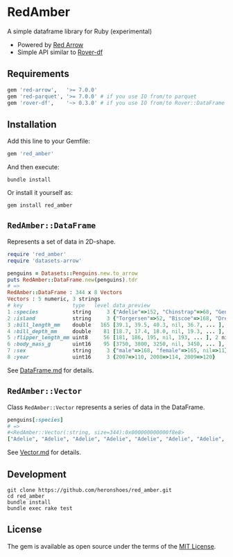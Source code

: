 # RedAmber

A simple dataframe library for Ruby (experimental)

- Powered by [Red Arrow](https://github.com/apache/arrow/tree/master/ruby/red-arrow)
- Simple API similar to [Rover-df](https://github.com/ankane/rover)

## Requirements

```ruby
gem 'red-arrow',   '>= 7.0.0'
gem 'red-parquet', '>= 7.0.0' # if you use IO from/to parquet
gem 'rover-df',    '~> 0.3.0' # if you use IO from/to Rover::DataFrame
```

## Installation

Add this line to your Gemfile:

```ruby
gem 'red_amber'
```

And then execute:

```shell
bundle install
```

Or install it yourself as:

```shell
gem install red_amber
```

## `RedAmber::DataFrame`

Represents a set of data in 2D-shape.

```ruby
require 'red_amber'
require 'datasets-arrow'

penguins = Datasets::Penguins.new.to_arrow
puts RedAmber::DataFrame.new(penguins).tdr
# =>
RedAmber::DataFrame : 344 x 8 Vectors
Vectors : 5 numeric, 3 strings
# key                type   level data_preview
1 :species           string     3 {"Adelie"=>152, "Chinstrap"=>68, "Gentoo"=>124}
2 :island            string     3 {"Torgersen"=>52, "Biscoe"=>168, "Dream"=>124}
3 :bill_length_mm    double   165 [39.1, 39.5, 40.3, nil, 36.7, ... ], 2 nils
4 :bill_depth_mm     double    81 [18.7, 17.4, 18.0, nil, 19.3, ... ], 2 nils
5 :flipper_length_mm uint8     56 [181, 186, 195, nil, 193, ... ], 2 nils
6 :body_mass_g       uint16    95 [3750, 3800, 3250, nil, 3450, ... ], 2 nils
7 :sex               string     3 {"male"=>168, "female"=>165, nil=>11}
8 :year              uint16     3 {2007=>110, 2008=>114, 2009=>120}
```

See [DataFrame.md](doc/DataFrame.md) for details.


## `RedAmber::Vector`

Class `RedAmber::Vector` represents a series of data in the DataFrame.

```ruby
penguins[:species]
# =>
#<RedAmber::Vector(:string, size=344):0x000000000000f8e8>
["Adelie", "Adelie", "Adelie", "Adelie", "Adelie", "Adelie", "Adelie", "Adelie", ... ]
```

See [Vector.md](doc/Vector.md) for details.

## Development

```shell
git clone https://github.com/heronshoes/red_amber.git
cd red_amber
bundle install
bundle exec rake test
```

## License

The gem is available as open source under the terms of the [MIT License](https://opensource.org/licenses/MIT).
